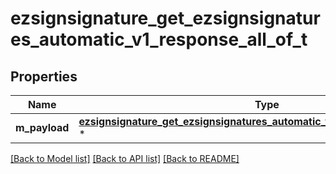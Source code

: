 # ezsignsignature_get_ezsignsignatures_automatic_v1_response_all_of_t

## Properties
Name | Type | Description | Notes
------------ | ------------- | ------------- | -------------
**m_payload** | [**ezsignsignature_get_ezsignsignatures_automatic_v1_response_m_payload_t**](ezsignsignature_get_ezsignsignatures_automatic_v1_response_m_payload.md) \* |  | 

[[Back to Model list]](../README.md#documentation-for-models) [[Back to API list]](../README.md#documentation-for-api-endpoints) [[Back to README]](../README.md)


